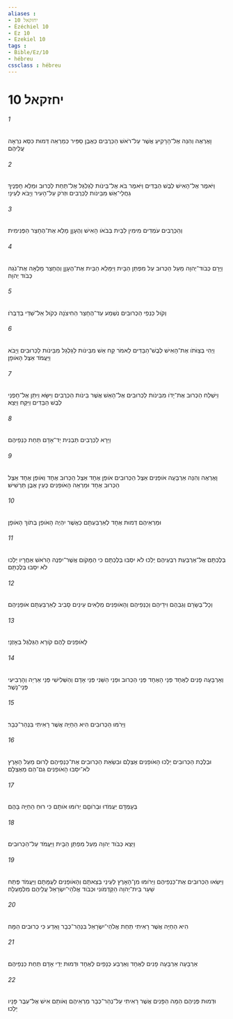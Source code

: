 ```yaml
---
aliases : 
- יחזקאל 10
- Ézéchiel 10
- Ez 10
- Ezekiel 10
tags : 
- Bible/Ez/10
- hébreu
cssclass : hébreu
---
```


# יחזקאל 10

###### 1
וָאֶרְאֶה וְהִנֵּה אֶל־הָרָקִיעַ אֲשֶׁר עַל־רֹאשׁ הַכְּרֻבִים כְּאֶבֶן סַפִּיר כְּמַרְאֵה דְּמוּת כִּסֵּא נִרְאָה עֲלֵיהֶם׃
###### 2
וַיֹּאמֶר אֶל־הָאִישׁ לְבֻשׁ הַבַּדִּים וַיֹּאמֶר בֹּא אֶל־בֵּינֹות לַגַּלְגַּל אֶל־תַּחַת לַכְּרוּב וּמַלֵּא חָפְנֶיךָ גַחֲלֵי־אֵשׁ מִבֵּינֹות לַכְּרֻבִים וּזְרֹק עַל־הָעִיר וַיָּבֹא לְעֵינָי׃
###### 3
וְהַכְּרֻבִים עֹמְדִים מִימִין לַבַּיִת בְּבֹאֹו הָאִישׁ וְהֶעָןָן מָלֵא אֶת־הֶחָצֵר הַפְּנִימִית׃
###### 4
וַיָּרָם כְּבֹוד־יְהוָה מֵעַל הַכְּרוּב עַל מִפְתַּן הַבָּיִת וַיִּמָּלֵא הַבַּיִת אֶת־הֶעָןָן וְהֶחָצֵר מָלְאָה אֶת־נֹגַהּ כְּבֹוד יְהוָה׃
###### 5
וְקֹול כַּנְפֵי הַכְּרוּבִים נִשְׁמַע עַד־הֶחָצֵר הַחִיצֹנָה כְּקֹול אֵל־שַׁדַּי בְּדַבְּרֹו׃
###### 6
וַיְהִי בְּצַוֹּתֹו אֶת־הָאִישׁ לְבֻשׁ־הַבַּדִּים לֵאמֹר קַח אֵשׁ מִבֵּינֹות לַגַּלְגַּל מִבֵּינֹות לַכְּרוּבִים וַיָּבֹא וַיַּעֲמֹד אֵצֶל הָאֹופָן׃
###### 7
וַיִּשְׁלַח הַכְּרוּב אֶת־יָדֹו מִבֵּינֹות לַכְּרוּבִים אֶל־הָאֵשׁ אֲשֶׁר בֵּינֹות הַכְּרֻבִים וַיִּשָּׂא וַיִּתֵּן אֶל־חָפְנֵי לְבֻשׁ הַבַּדִּים וַיִּקַּח וַיֵּצֵא׃
###### 8
וַיֵּרָא לַכְּרֻבִים תַּבְנִית יַד־אָדָם תַּחַת כַּנְפֵיהֶם׃
###### 9
וָאֶרְאֶה וְהִנֵּה אַרְבָּעָה אֹופַנִּים אֵצֶל הַכְּרוּבִים אֹופַן אֶחָד אֵצֶל הַכְּרוּב אֶחָד וְאֹופַן אֶחָד אֵצֶל הַכְּרוּב אֶחָד וּמַרְאֵה הָאֹופַנִּים כְּעֵין אֶבֶן תַּרְשִׁישׁ׃
###### 10
וּמַרְאֵיהֶם דְּמוּת אֶחָד לְאַרְבַּעְתָּם כַּאֲשֶׁר יִהְיֶה הָאֹופַן בְּתֹוךְ הָאֹופָן׃
###### 11
בְּלֶכְתָּם אֶל־אַרְבַּעַת רִבְעֵיהֶם יֵלֵכוּ לֹא יִסַּבּוּ בְּלֶכְתָּם כִּי הַמָּקֹום אֲשֶׁר־יִפְנֶה הָרֹאשׁ אַחֲרָיו יֵלֵכוּ לֹא יִסַּבּוּ בְּלֶכְתָּם׃
###### 12
וְכָל־בְּשָׂרָם וְגַבֵּהֶם וִידֵיהֶם וְכַנְפֵיהֶם וְהָאֹופַנִּים מְלֵאִים עֵינַיִם סָבִיב לְאַרְבַּעְתָּם אֹופַנֵּיהֶם׃
###### 13
לָאֹופַנִּים לָהֶם קֹורָא הַגַּלְגַּל בְּאָזְנָי׃
###### 14
וְאַרְבָּעָה פָנִים לְאֶחָד פְּנֵי הָאֶחָד פְּנֵי הַכְּרוּב וּפְנֵי הַשֵּׁנִי פְּנֵי אָדָם וְהַשְּׁלִישִׁי פְּנֵי אַרְיֵה וְהָרְבִיעִי פְּנֵי־נָשֶׁר׃
###### 15
וַיֵּרֹמּוּ הַכְּרוּבִים הִיא הַחַיָּה אֲשֶׁר רָאִיתִי בִּנְהַר־כְּבָר׃
###### 16
וּבְלֶכֶת הַכְּרוּבִים יֵלְכוּ הָאֹופַנִּים אֶצְלָם וּבִשְׂאֵת הַכְּרוּבִים אֶת־כַּנְפֵיהֶם לָרוּם מֵעַל הָאָרֶץ לֹא־יִסַּבּוּ הָאֹופַנִּים גַּם־הֵם מֵאֶצְלָם׃
###### 17
בְּעָמְדָם יַעֲמֹדוּ וּבְרֹוםָם יֵרֹומּוּ אֹותָם כִּי רוּחַ הַחַיָּה בָּהֶם׃
###### 18
וַיֵּצֵא כְּבֹוד יְהוָה מֵעַל מִפְתַּן הַבָּיִת וַיַּעֲמֹד עַל־הַכְּרוּבִים׃
###### 19
וַיִּשְׂאוּ הַכְּרוּבִים אֶת־כַּנְפֵיהֶם וַיֵּרֹומּוּ מִן־הָאָרֶץ לְעֵינַי בְּצֵאתָם וְהָאֹופַנִּים לְעֻמָּתָם וַיַּעֲמֹד פֶּתַח שַׁעַר בֵּית־יְהוָה הַקַּדְמֹונִי וּכְבֹוד אֱלֹהֵי־יִשְׂרָאֵל עֲלֵיהֶם מִלְמָעְלָה׃
###### 20
הִיא הַחַיָּה אֲשֶׁר רָאִיתִי תַּחַת אֱלֹהֵי־יִשְׂרָאֵל בִּנְהַר־כְּבָר וָאֵדַע כִּי כְרוּבִים הֵמָּה׃
###### 21
אַרְבָּעָה אַרְבָּעָה פָנִים לְאֶחָד וְאַרְבַּע כְּנָפַיִם לְאֶחָד וּדְמוּת יְדֵי אָדָם תַּחַת כַּנְפֵיהֶם׃
###### 22
וּדְמוּת פְּנֵיהֶם הֵמָּה הַפָּנִים אֲשֶׁר רָאִיתִי עַל־נְהַר־כְּבָר מַרְאֵיהֶם וְאֹותָם אִישׁ אֶל־עֵבֶר פָּנָיו יֵלֵכוּ׃
